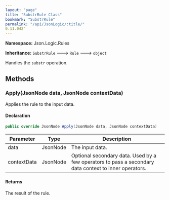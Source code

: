```yaml
---
layout: "page"
title: "SubstrRule Class"
bookmark: "SubstrRule"
permalink: "/api/JsonLogic/:title/"
0.11.042"
---
```

**Namespace:** Json.Logic.Rules

**Inheritance:**
`SubstrRule`
 🡒 
`Rule`
 🡒 
`object`

Handles the `substr` operation.

## Methods

### Apply(JsonNode data, JsonNode contextData)

Applies the rule to the input data.

#### Declaration

```c#
public override JsonNode Apply(JsonNode data, JsonNode contextData)
```

| Parameter | Type | Description |
|---|---|---|
| data | JsonNode | The input data. |
| contextData | JsonNode | Optional secondary data.  Used by a few operators to pass a secondary     data context to inner operators. |


#### Returns

The result of the rule.

